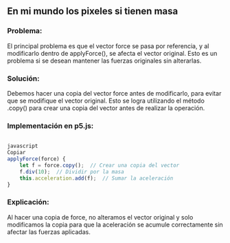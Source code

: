 ## En mi mundo los pixeles si tienen masa
### Problema:
 El principal problema es que el vector force se pasa por referencia, y al modificarlo dentro de applyForce(), se afecta el vector original. Esto es un problema si se desean 
mantener las fuerzas originales sin alterarlas.

### Solución: 
Debemos hacer una copia del vector force antes de modificarlo, para evitar que se modifique el vector original. Esto se logra utilizando el método .copy() para crear una copia
del vector antes de realizar la operación.

### Implementación en p5.js:
``` js

javascript
Copiar
applyForce(force) {
    let f = force.copy();  // Crear una copia del vector
    f.div(10);  // Dividir por la masa
    this.acceleration.add(f);  // Sumar la aceleración
}
```

### Explicación: 
Al hacer una copia de force, no alteramos el vector original y solo modificamos la copia para que la aceleración se acumule correctamente sin afectar las fuerzas aplicadas.
